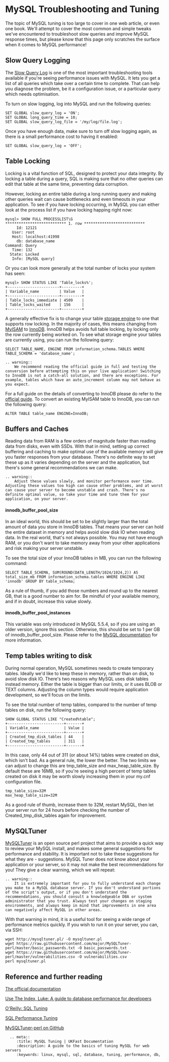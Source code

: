 # MySQL Troubleshooting and Tuning

The topic of MySQL tuning is too large to cover in one web article, or even one book. We'll attempt to cover the most common and simple tweaks we've encountered to troubleshoot slow queries and improve MySQL response times, but please know that this page only scratches the surface when it comes to MySQL performance!

## Slow Query Logging

The [Slow Query Log](https://dev.mysql.com/doc/refman/5.7/en/slow-query-log.html) is one of the most important troubleshooting tools available if you're seeing performance issues with MySQL. It lets you get a list of all queries which take over a certain time to complete. That can help you diagnose the problem, be it a configuration issue, or a particular query which needs optimisation.

To turn on slow logging, log into MySQL and run the following queries:
```console
SET GLOBAL slow_query_log = 'ON';
SET GLOBAL long_query_time = 10;
SET GLOBAL slow_query_log_file = '/my/log/file.log';
```

Once you have enough data, make sure to turn off slow logging again, as there is a small performance cost to having it enabled:

```console
SET GLOBAL slow_query_log = 'OFF';
```

## Table Locking

Locking is a vital function of SQL, designed to protect your data integrity. By locking a table during a query, SQL is making sure that no other queries can edit that table at the same time, preventing data corruption.

However, locking an entire table during a long running query and making other queries wait can cause bottlenecks and even timeouts in your application. To see if you have locking occurring, in MySQL you can either look at the process list if you have locking happing right now:

```console
mysql> SHOW FULL PROCESSLIST\G
*************************** 1. row ***************************
     Id: 12121
   User: root
   Host: localhost:41998
     db: database_name
Command: Query
   Time: 132
  State: Locked
   Info: [MySQL query]
```
Or you can look more generally at the total number of locks your system has seen:

```console
mysql> SHOW STATUS LIKE 'Table_locks%';
+-----------------------+---------+
| Variable_name         | Value   |
+-----------------------+---------+
| Table_locks_immediate | 4509    |
| Table_locks_waited    | 156     |
+-----------------------+---------+
```

A generally effective fix is to change your table [storage engine](https://en.wikipedia.org/wiki/Comparison_of_MySQL_database_engines) to one that supports row locking. In the majority of cases, this means changing from [MyISAM](https://dev.mysql.com/doc/refman/5.7/en/myisam-storage-engine.html) to [InnoDB](https://dev.mysql.com/doc/refman/5.7/en/innodb-storage-engine.html). InnoDB helps avoids full table locking, by locking only the row currently being worked on. To see what storage engine your tables are currently using, you can run the following query:

```console
SELECT TABLE_NAME, ENGINE FROM information_schema.TABLES WHERE TABLE_SCHEMA = 'database_name';
```

```eval_rst
.. warning::
    We recommend reading the official guide in full and testing the conversion before attempting this on your live application! Switching to InnoDB is not a catch-all solution, and there are exceptions. For example, tables which have an auto_increment column may not behave as you expect.
```

For a full guide on the details of converting to InnoDB please do refer to the [official guide](https://dev.mysql.com/doc/refman/5.7/en/converting-tables-to-innodb.html). To convert an existing MyISAM table to InnoDB, you can run the following query:

```console
ALTER TABLE table_name ENGINE=InnoDB;
```

## Buffers and Caches
Reading data from RAM is a few orders of magnitude faster than reading data from disks, even with SSDs. With that in mind, setting up correct buffering and caching to make optimal use of the available memory will give you faster responses from your database. There's no definite way to set these up as it varies depending on the server and the application, but there's some general recommendations we can make.

```eval_rst
.. warning::
    Adjust these values slowly, and monitor performance over time. Adjusting these values too high can cause other problems, and at worst can cause your server to become unstable and crash. There's no definite optimal value, so take your time and tune them for your application, on your server.
```

#### innodb_buffer_pool_size

In an ideal world, this should be set to be slightly larger than the total amount of data you store in InnoDB tables. That means your server can hold the entire dataset in memory and helps avoid slow disk IO when reading data. In the real world, that's not always possible. You may not have enough RAM, or you don't want to take memory away from your other applications and risk making your server unstable.

To see the total size of your InnoDB tables in MB, you can run the following command:
```console
SELECT TABLE_SCHEMA, SUM(ROUND(DATA_LENGTH/1024/1024,2)) AS total_size_mb FROM information_schema.tables WHERE ENGINE LIKE 'innodb' GROUP BY table_schema;
```

As a rule of thumb, if you add those numbers and round up to the nearest GB, that is a good number to aim for. Be mindful of your available memory, and if in doubt, increase this value slowly.

#### innodb_buffer_pool_instances
This variable was only introduced in MySQL 5.5.4, so if you are using an older version, ignore this section. Otherwise, this should be set to 1 per GB of innodb_buffer_pool_size. Please refer to the [MySQL documentation](https://dev.mysql.com/doc/refman/5.6/en/innodb-multiple-buffer-pools.html) for more information.

## Temp tables writing to disk

During normal operation, MySQL sometimes needs to create temporary tables. Ideally we'd like to keep these in memory, rather than on disk, to avoid slow disk IO. There's two reasons why MySQL uses disk tables instead memory. Either the table is bigger than our limits, or it uses BLOB or TEXT columns. Adjusting the column types would require application development, so we'll focus on the limits.

To see the total number of temp tables, compared to the number of temp tables on disk, run the following query:
```console
SHOW GLOBAL STATUS LIKE "Created%table";
+-------------------------+-------+
| Variable_name           | Value |
+-------------------------+-------+
| Created_tmp_disk_tables | 44    |
| Created_tmp_tables      | 311   |
+-------------------------+-------+
```

In this case, only 44 out of 311 (or about 14%) tables were created on disk, which isn't bad. As a general rule, the lower the better. The two limits we can adjust to change this are tmp_table_size and max_heap_table_size. By default these are 16MB, so if you're seeing a high percent of temp tables created on disk it may be worth slowly increasing them in your my.cnf configuration file.

```console
tmp_table_size=32M
max_heap_table_size=32M
```

As a good rule of thumb, increase them to 32M, restart MySQL, then let your server run for 24 hours before checking the number of Created_tmp_disk_tables again for improvement.

## MySQLTuner

[MySQLTuner](https://github.com/major/MySQLTuner-perl) is an open source perl project that aims to provide a quick way to review your MySQL install, and makes some general suggestions for performance and stability. It is important not to take these suggestions for what they are - suggestions. MySQL Tuner does not know about your application or your server, so it may not make the best recommendations for you! They give a clear warning, which we will repeat:

```eval_rst
.. warning::
    It is extremely important for you to fully understand each change you make to a MySQL database server. If you don't understand portions of the script's output, or if you don't understand the recommendations, you should consult a knowledgeable DBA or system administrator that you trust. Always test your changes on staging environments, and always keep in mind that improvements in one area can negatively affect MySQL in other areas.
```

With that warning in mind, it is a useful tool for seeing a wide range of performance metrics quickly. If you wish to run it on your server, you can, via SSH:

```console
wget http://mysqltuner.pl/ -O mysqltuner.pl
wget https://raw.githubusercontent.com/major/MySQLTuner-perl/master/basic_passwords.txt -O basic_passwords.txt
wget https://raw.githubusercontent.com/major/MySQLTuner-perl/master/vulnerabilities.csv -O vulnerabilities.csv
perl mysqltuner.pl
```

## Reference and further reading

[The official documentation](https://dev.mysql.com/doc/)

[Use The Index, Luke: A guide to database performance for developers](https://use-the-index-luke.com/)

[O'Reilly: SQL Tuning](http://books.google.com/books?id=pKXF7UU0gBYC&printsec=frontcover&dq=sql%2Btuning)

[SQL Performance Tuning](http://books.google.com/books?id=3H9CC54qYeEC&dq=sql+performance+tuning&printsec=frontcover&source=bn&hl=en&ei=1dDoSYmjMOrlnQfX-bSYBw&sa=X&oi=book_result&ct=result&resnum=4)

[MySQLTuner-perl on GitHub](https://github.com/major/MySQLTuner-perl)

```eval_rst
  .. meta::
     :title: MySQL Tuning | UKFast Documentation
     :description: A guide to the basics of tuning MySQL for web servers
     :keywords: linux, mysql, sql, database, tuning, performance, db,
